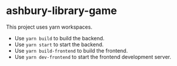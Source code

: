 # ashbury-library-game

This project uses yarn workspaces. 
- Use `yarn build` to build the backend.
- Use `yarn start` to start the backend.
- Use `yarn build-frontend` to build the frontend.
- Use `yarn dev-frontend` to start the frontend development server.